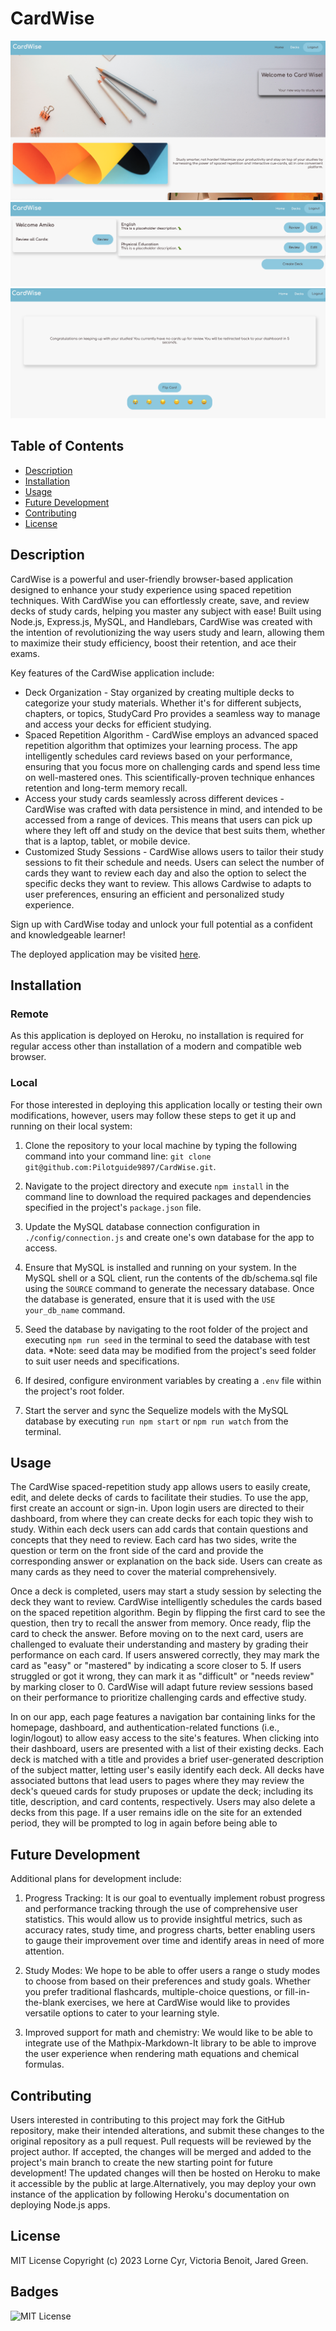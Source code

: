 # CardWise

![homepage](/public/photos/screenshot-homepage.png)
![dashboard](/public/photos/screenshot-dashboard.png)
![review](/public/photos/screenshot-review.png)

## Table of Contents
- [Description](#description)
- [Installation](#installation)
- [Usage](#usage)
- [Future Development](#future-development) 
- [Contributing](#contributing) 
- [License](#license)

## Description
CardWise is a powerful and user-friendly browser-based application designed to enhance your study experience using spaced repetition techniques. With CardWise you can effortlessly create, save, and review decks of study cards, helping you master any subject with ease! Built using Node.js, Express.js, MySQL, and Handlebars, CardWise was created with the intention of revolutionizing the way users study and learn, allowing them to maximize their study efficiency, boost their retention, and ace their exams. 

Key features of the CardWise application include:
- Deck Organization - Stay organized by creating multiple decks to categorize your study materials. Whether it's for different subjects, chapters, or topics, StudyCard Pro provides a seamless way to manage and access your decks for efficient studying.
- Spaced Repetition Algorithm - CardWise employs an advanced spaced repetition algorithm that optimizes your learning process. The app intelligently schedules card reviews based on your performance, ensuring that you focus more on challenging cards and spend less time on well-mastered ones. This scientifically-proven technique enhances retention and long-term memory recall.
- Access your study cards seamlessly across different devices -  CardWise was crafted with data persistence in mind, and intended to be accessed from a range of devices. This means that users can pick up where they left off and study on the device that best suits them, whether that is a laptop, tablet, or mobile device. 
- Customized Study Sessions - CardWise allows users to tailor their study sessions to fit their schedule and needs. Users can select the number of cards they want to review each day and also the option to select the specific decks they want to review. This allows Cardwise to adapts to user preferences, ensuring an efficient and personalized study experience.

Sign up with CardWise today and unlock your full potential as a confident and knowledgeable learner!

The deployed application may be visited [here](https://dry-badlands-78694.herokuapp.com/).

## Installation
### Remote
As this application is deployed on Heroku, no installation is required for regular access other than installation of a modern and compatible web browser.

### Local
For those interested in deploying this application locally or testing their own modifications, however, users may follow these steps to get it up and running on their local system:

1. Clone the repository to your local machine by typing the following command into your command line: `git clone git@github.com:Pilotguide9897/CardWise.git`.

2. Navigate to the project directory and execute `npm install` in the command line to download the required packages and dependencies specified in the project's `package.json` file.

3. Update the MySQL database connection configuration in `./config/connection.js` and create one's own database for the app to access.

4. Ensure that MySQL is installed and running on your system. In the MySQL shell or a SQL client, run the contents of the db/schema.sql file using the `SOURCE` command to generate the necessary database. Once the database is generated, ensure that it is used with the `USE your_db_name` command.

5. Seed the database by navigating to the root folder of the project and executing `npm run seed` in the terminal to seed the database with test data. *Note: seed data may be modified from the project's seed folder to suit user needs and specifications.  

5. If desired, configure environment variables by creating a `.env` file within the project's root folder. 

6. Start the server and sync the Sequelize models with the MySQL database by executing `run npm start` or `npm run watch` from the terminal.

## Usage


The CardWise spaced-repetition study app allows users to easily create, edit, and delete decks of cards to facilitate their studies. To use the app, first create an account or sign-in. Upon login users are directed to their dashboard, from where they can create decks for each topic they wish to study. Within each deck users can add cards that contain questions and concepts that they need to review. Each card has two sides, write the question or term on the front side of the card and provide the corresponding answer or explanation on the back side. Users can create as many cards as they need to cover the material comprehensively.

Once a deck is completed, users may start a study session by selecting the deck they want to review. CardWise intelligently schedules the cards based on the spaced repetition algorithm. Begin by flipping the first card to see the question, then try to recall the answer from memory. Once ready, flip the card to check the answer. Before moving on to the next card, users are challenged to evaluate their understanding and mastery by grading their performance on each card. If users answered correctly, they may mark the card as "easy" or "mastered" by indicating a score closer to 5. If users struggled or got it wrong, they can mark it as "difficult" or "needs review" by marking closer to 0. CardWise will adapt future review sessions based on their performance to prioritize challenging cards and effective study.

In on our app, each page features a navigation bar containing links for the homepage, dashboard, and authentication-related functions (i.e., login/logout) to allow easy access to the site's features. When clicking into their dashboard, users are presented with a list of their existing decks. Each deck is matched with a title and provides a brief user-generated description of the subject matter, letting user's easily identify each deck. All decks have associated buttons that lead users to pages where they may review the deck's queued cards for study pruposes or update the deck; including its title, description, and card contents, respectively. Users may also delete a decks from this page. If a user remains idle on the site for an extended period, they will be prompted to log in again before being able to

## Future Development
Additional plans for development include:
1. Progress Tracking: It is our goal to eventually implement robust progress and performance tracking through the use of comprehensive user statistics. This would allow us to provide insightful metrics, such as accuracy rates, study time, and progress charts, better enabling users to gauge their improvement over time and identify areas in need of more attention.

2. Study Modes: We hope to be able to offer users a range o study modes to choose from based on their preferences and study goals. Whether you prefer traditional flashcards, multiple-choice questions, or fill-in-the-blank exercises, we here at CardWise would like to provides versatile options to cater to your learning style.

3. Improved support for math and chemistry: We would like to be able to integrate use of the Mathpix-Markdown-It library to be able to improve the user experience when rendering math equations and chemical formulas. 

## Contributing

Users interested in contributing to this project may fork the GitHub repository, make their intended alterations, and submit these changes to the original repository as a pull request. Pull requests will be reviewed by the project author. If accepted, the changes will be merged and added to the project's main branch to create the new starting point for future development! The updated changes will then be hosted on Heroku to make it accessible by the public at large.Alternatively, you may deploy your own instance of the application by following Heroku's documentation on deploying Node.js apps.

## License

MIT License Copyright (c) 2023 Lorne Cyr, Victoria Benoit, Jared Green.

## Badges

![MIT License](https://img.shields.io/badge/License-MIT-yellow.svg)
